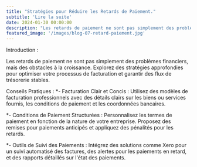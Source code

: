 ```yaml
---
title: "Stratégies pour Réduire les Retards de Paiement."
subtitle: 'Lire la suite'
date: 2024-01-30 00:00:00
description: "Les retards de paiement ne sont pas simplement des problèmes financiers, mais des obstacles à la croissance."
featured_image: '/images/blog-07-retard-paiement.jpg'
---
```


Introduction :

Les retards de paiement ne sont pas simplement des problèmes financiers, mais des obstacles à la croissance. Explorez des stratégies approfondies pour optimiser votre processus de facturation et garantir des flux de trésorerie stables.

Conseils Pratiques :
*- Facturation Clair et Concis : Utilisez des modèles de facturation professionnels avec des détails clairs sur les biens ou services fournis, les conditions de paiement et les coordonnées bancaires.

*- Conditions de Paiement Structurées : Personnalisez les termes de paiement en fonction de la nature de votre entreprise. Proposez des remises pour paiements anticipés et appliquez des pénalités pour les retards.

*- Outils de Suivi des Paiements : Intégrez des solutions comme Xero pour un suivi automatisé des factures, des alertes pour les paiements en retard, et des rapports détaillés sur l'état des paiements.